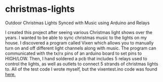 # christmas-lights
Outdoor Christmas Lights Synced with Music using Arduino and Relays

I created this project after seeing various Christmas light shows over the years. I wanted to be able to sync christmas music to the lights on my house. I discovered a program called Vixen which allows you to manually turn on and off different light channels along with music. The program can communicated with the tx/rx pins of an arduino board to set pins to HIGH/LOW. Then, I hand soldered a pcb that includes 5 relays used to control the lights, as well as outlets to connect 5 strands of christmas lights to. All of the test code I wrote myself, but the vixentest.ino code was found [here.](https://drive.google.com/file/d/1l3K5VBD4pNWjdyDPErNWgPkwEWZJi99w/view)
